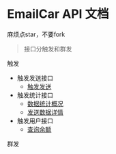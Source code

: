 # EmailCar API 文档

麻烦点star，不要fork

> 接口分触发和群发

触发

* 触发发送接口
    * [触发发送](https://github.com/dreamant/emailcar_api_docs/issues/1)
* 触发统计接口
    * [数据统计概况](https://github.com/dreamant/emailcar_api_docs/issues/2)
    * [发送数据详情](https://github.com/dreamant/emailcar_api_docs/issues/3)
* 触发用户接口
    * [查询余额](https://github.com/dreamant/emailcar_api_docs/issues/4)

群发
